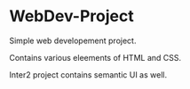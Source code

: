 # WebDev-Project

Simple web developement project.

Contains various eleements of HTML and CSS.

Inter2 project contains semantic UI as well.

